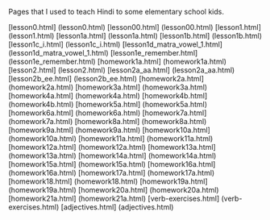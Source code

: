 Pages that I used to teach Hindi to some elementary school kids.

[lesson0.html] (lesson0.html)
[lesson00.html] (lesson00.html)
[lesson1.html] (lesson1.html)
[lesson1a.html] (lesson1a.html)
[lesson1b.html] (lesson1b.html)
[lesson1c_i.html] (lesson1c_i.html)
[lesson1d_matra_vowel_1.html] (lesson1d_matra_vowel_1.html)
[lesson1e_remember.html] (lesson1e_remember.html)
[homework1a.html] (homework1a.html)
[lesson2.html] (lesson2.html)
[lesson2a_aa.html] (lesson2a_aa.html)
[lesson2b_ee.html] (lesson2b_ee.html)
[homework2a.html] (homework2a.html)
[homework3a.html] (homework3a.html)
[homework4a.html] (homework4a.html)
[homework4b.html] (homework4b.html)
[homework5a.html] (homework5a.html)
[homework6a.html] (homework6a.html)
[homework7a.html] (homework7a.html)
[homework8a.html] (homework8a.html)
[homework9a.html] (homework9a.html)
[homework10a.html] (homework10a.html)
[homework11a.html] (homework11a.html)
[homework12a.html] (homework12a.html)
[homework13a.html] (homework13a.html)
[homework14a.html] (homework14a.html)
[homework15a.html] (homework15a.html)
[homework16a.html] (homework16a.html)
[homework17a.html] (homework17a.html)
[homework18.html] (homework18.html)
[homework19a.html] (homework19a.html)
[homework20a.html] (homework20a.html)
[homework21a.html] (homework21a.html)
[verb-exercises.html] (verb-exercises.html)
[adjectives.html] (adjectives.html)
